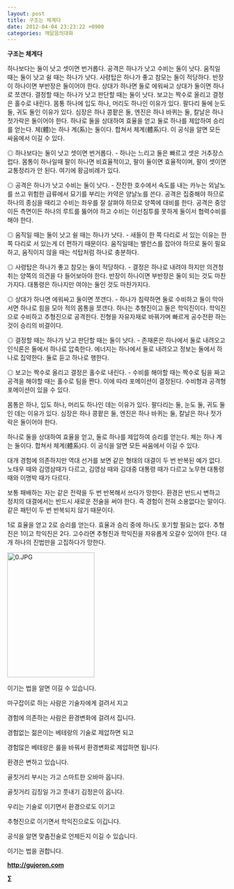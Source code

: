 ```yaml
---
layout: post
title: 구조는 체계다
date: 2012-04-04 23:23:22 +0900
categories: 깨달음의대화
---
```

  
**구조는 체계다** 

하나보다는 둘이 낫고 셋이면 번거롭다. 공격은 하나가 낫고 수비는 둘이 낫다. 움직일 때는 둘이 낫고 쉴 때는 하나가 낫다. 사령탑은 하나가 좋고 참모는 둘이 적당하다. 반장이 하나이면 부반장은 둘이어야 한다. 상대가 하나면 둘로 에워싸고 상대가 둘이면 하나로 쪼갠다. 결정할 때는 하나가 낫고 판단할 때는 둘이 낫다. 보고는 짝수로 올리고 결정은 홀수로 내린다. 몸통 하나에 입도 하나, 머리도 하나인 이유가 있다. 팔다리 둘에 눈도 둘, 귀도 둘인 이유가 있다. 심장은 하나 콩팥은 둘, 엔진은 하나 바퀴는 둘, 칼날은 하나 젓가락은 둘이어야 한다. 하나로 둘을 상대하여 효율을 얻고 둘로 하나를 제압하여 승리를 얻는다. 체(體)는 하나 계(系)는 둘이다. 합쳐서 체계(體系)다. 이 공식을 알면 모든 싸움에서 이길 수 있다. 

◎ 하나보다는 둘이 낫고 셋이면 번거롭다. - 하나는 느리고 둘은 빠르고 셋은 거추장스럽다. 몸통이 하나일때 팔이 하나면 비효율적이고, 팔이 둘이면 효율적이며, 팔이 셋이면 교통정리가 안 된다. 여기에 황금비례가 있다. 

◎ 공격은 하나가 낫고 수비는 둘이 낫다. - 잔잔한 호수에서 속도를 내는 카누는 외날노를 쓰고 위험한 급류에서 묘기를 부리는 카약은 양날노를 쓴다. 공격은 집중해야 하므로 하나의 종심을 때리고 수비는 좌우를 잘 살펴야 하므로 양쪽에 대비를 한다. 공격은 중앙이든 측면이든 하나의 루트를 뚫어야 하고 수비는 이선침투를 못하게 둘이서 협력수비를 해야 한다. 

◎ 움직일 때는 둘이 낫고 쉴 때는 하나가 낫다. - 새들이 한 쪽 다리로 서 있는 이유는 한 쪽 다리로 서 있는게 더 편하기 때문이다. 움직일때는 밸런스를 잡아야 하므로 둘이 필요하고, 움직이지 않을 때는 석탑처럼 하나로 충분하다. 

◎ 사령탑은 하나가 좋고 참모는 둘이 적당하다. - 결정은 하나로 내려야 하지만 의견청취는 양쪽의 의견을 다 들어보아야 한다. 반장이 하나이면 부반장은 둘이 되는 것도 마찬가지다. 대통령은 하나지만 여야는 둘인 것도 마찬가지다. 

◎ 상대가 하나면 에워싸고 둘이면 쪼갠다. - 하나가 침략하면 둘로 수비하고 둘이 막아서면 하나로 힘을 모아 적의 몸통을 쪼갠다. 하나는 추형진이고 둘은 학익진이다. 학익진으로 수비하고 추형진으로 공격한다. 진형을 자유자재로 바꿔가며 빠르게 공수전환 하는 것이 승리의 비결이다. 

◎ 결정할 때는 하나가 낫고 판단할 때는 둘이 낫다. - 존재론은 하나에서 둘로 내려오고 인식론은 둘에서 하나로 압축한다. 에너지는 하나에서 둘로 내려오고 정보는 둘에서 하나로 집약한다. 둘로 듣고 하나로 행한다. 

◎ 보고는 짝수로 올리고 결정은 홀수로 내린다. - 수비를 해야할 때는 짝수로 팀을 짜고 공격을 해야할 때는 홀수로 팀을 짠다. 이에 따라 포메이션이 결정된다. 수비형과 공격형 포메이션이 있을 수 있다. 

몸통은 하나, 입도 하나, 머리도 하나인 데는 이유가 있다. 팔다리는 둘, 눈도 둘, 귀도 둘인 데는 이유가 있다. 심장은 하나 콩팥은 둘, 엔진은 하나 바퀴는 둘, 칼날은 하나 젓가락은 둘이어야 한다. 

하나로 둘을 상대하여 효율을 얻고, 둘로 하나를 제압하여 승리를 얻는다. 체는 하나 계는 둘이다. 합쳐서 체계(體系)다. 이 공식을 알면 모든 싸움에서 이길 수 있다. 

대개 경험에 의존하지만 역대 선거를 보면 같은 형태의 대결이 두 번 반복된 예가 없다. 노태우 때와 김영삼때가 다르고, 김영삼 때와 김대중 대통령 때가 다르고 노무현 대통령 때와 이명박 때가 다르다. 

보통 패배하는 자는 같은 전략을 두 번 반복해서 쓰다가 망한다. 환경은 반드시 변하고 정치의 대결에서는 반드시 새로운 전술을 써야 한다. 즉 경험이 전혀 소용없다는 말이다. 같은 패턴이 두 번 반복되지 않기 때문이다. 

1로 효율을 얻고 2로 승리를 얻는다. 효율과 승리 중에 하나도 포기할 필요는 없다. 추형진은 1이고 학익진은 2다. 고수라면 추형진과 학익진을 자유롭게 오갈수 있어야 한다. 대개 하나의 진법만을 고집하다가 망한다. 











<a href="?mid=WaytoWin" target="_self"><img alt="0.JPG" src="assets/attach/images/199/290/248/123456.JPG" width="200" height="287" /> </a>



이기는 법을 알면 이길 수 있습니다.



마구잡이로 하는 사람은 기술자에게 걸려서 지고

경험에 의존하는 사람은 환경변화에 걸려서 집니다.



경험없는 젊은이는 베테랑의 기술로 제압하면 되고

경험많은 베테랑은 룰을 바꿔서 환경변화로 제압하면 됩니다.



환경은 변하고 있습니다. 

골칫거리 부시는 가고 스마트한 오바마 옵니다.

골칫거리 김징일 가고 풋내기 김정은이 옵니다.



우리는 기술로 이기면서 환경으로도 이기고 

추형진으로 이기면서 학익진으로도 이깁니다.



공식을 알면 맞춤전술로 언제든지 이길 수 있습니다.

이기는 법을 권합니다.







**http://gujoron.com**  


**∑**
